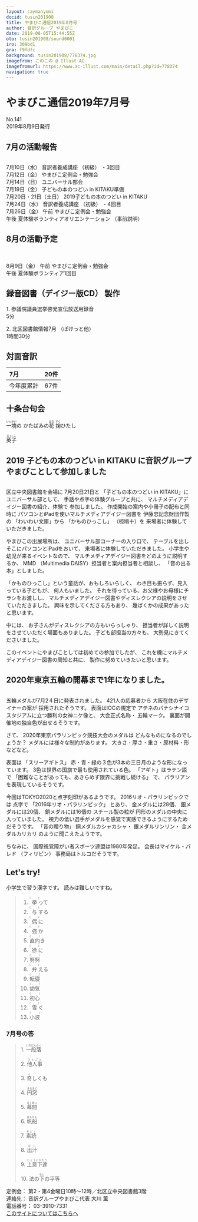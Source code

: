 ```yaml
---
layout: caymanyomi
docid: tusin201908
title: やまびこ通信2019年8月号
author: 音訳グループ やまびこ
date: 2019-08-05T15:44:55Z
oto: tusin201908/sound0001
iro: 309bd1
gra: f9fdfc
background: tusin201908/778374.jpg
imagefrom: このこの @ Illust AC
imagefromurl: https://www.ac-illust.com/main/detail.php?id=778374
navigation: true
---
```

   

# <span data-dur="4.048" data-begin="2.050" id="xmri_0001">やまびこ通信2019年7月号</span>

<span data-dur="2.597" data-begin="6.098" id="xmri_0002">No.141</span>  
<span data-dur="3.795" data-begin="8.695" id="xmri_0003">2019年8月9日発行</span>

## <span data-dur="2.707" data-begin="17.037" id="xmri_0006">7月の活動報告</span>

<img class="migi" src="media/tusin201908/cut1.png" alt="" />


<span data-dur="2.013" data-begin="19.744" id="xmri_0007">7月10日（水）</span>
<span data-dur="1.979" data-begin="21.757" id="xmri_0008">音訳者養成講座</span>
<span data-dur="1.038" data-begin="23.736" id="xmri_0009">（初級）</span>
<span data-dur="2.035" data-begin="24.774" id="xmri_000A">・3回目</span>  
<span data-dur="2.271" data-begin="26.809" id="xmri_000B">7月12日（金）</span>
<span data-dur="3.599" data-begin="29.080" id="xmri_000C">やまびこ定例会・勉強会</span>  
<span data-dur="2.3" data-begin="32.679" id="xmri_000D">7月14日（日）</span>
<span data-dur="2.626" data-begin="34.979" id="xmri_000E">ユニバーサル部会</span>  
<span data-dur="2.318" data-begin="37.605" id="xmri_000F">7月19日（金）</span>
<span data-dur="4.141" data-begin="39.923" id="xmri_0010">子どもの本のつどい in KITAKU準備</span>  
<span data-dur="3.391" data-begin="44.064" id="xmri_0011">7月20日・21日（土日）</span>
<span data-dur="4.709" data-begin="47.455" id="xmri_0012">2019子どもの本のつどい in KITAKU</span>  
<span data-dur="2.39" data-begin="52.164" id="xmri_0013">7月24日（水）</span>
<span data-dur="1.979" data-begin="54.554" id="xmri_0014">音訳者養成講座</span>
<span data-dur="1.038" data-begin="56.533" id="xmri_0015">（初級）</span>
<span data-dur="2.16" data-begin="57.571" id="xmri_0016">・4回目</span>  
<span data-dur="2.515" data-begin="59.731" id="xmri_0017">7月26日（金）</span>
<span data-dur="0.994" data-begin="62.246" id="xmri_0018">午前</span>
<span data-dur="3.6" data-begin="63.240" id="xmri_0019">やまびこ定例会・勉強会</span>  
<span data-dur="0.865" data-begin="66.840" id="xmri_001A">午後</span>
<span data-dur="3" data-begin="67.705" id="xmri_001B">夏体験ボランティアオリエンテーション</span>
<span data-dur="3.04" data-begin="70.705" id="xmri_001C">（事前説明）</span>

## <span data-dur="2.626" data-begin="73.745" id="xmri_001D">8月の活動予定</span>

<img class="migi" src="media/tusin201908/cut2.png" alt="" />
<img class="migi" src="media/tusin201908/cut3.png" alt="" />


<span data-dur="2.155" data-begin="76.371" id="xmri_001E">8月9日（金）</span>
<span data-dur="0.994" data-begin="78.526" id="xmri_001F">午前</span>
<span data-dur="3.599" data-begin="79.520" id="xmri_0020">やまびこ定例会・勉強会</span>  
<span data-dur="0.866" data-begin="83.119" id="xmri_0021">午後</span>
<span data-dur="3.937" data-begin="83.985" id="xmri_0022">夏体験ボランティア1回目</span>

## <span data-dur="3.853" data-begin="87.922" id="xmri_0023">録音図書（デイジー版CD） 製作</span>

<span data-dur="1.458" data-begin="91.775" id="xmri_0024"></span>
<span data-dur="0.806" data-begin="93.233" id="xmri_0025">1.</span>
<span data-dur="4.156" data-begin="94.039" id="xmri_0026">参議院議員選挙啓発宣伝放送用録音</span>  
<span data-dur="1.482" data-begin="98.195" id="xmri_0027">5分</span>

<span data-dur="0.696" data-begin="99.677" id="xmri_0028">2.</span>
<span data-dur="2.42" data-begin="100.373" id="xmri_0029">北区図書館情報7月</span>
<span data-dur="1.549" data-begin="102.793" id="xmri_002A">（ぽけっと他）</span>  
<span data-dur="3.457" data-begin="104.342" id="xmri_002B">1時間30分</span>

## <span data-dur="2.022" data-begin="107.799" id="xmri_002C">対面音訳</span>

<span data-dur="1.143" data-begin="109.821" id="xmri_002D">7月</span>|<span data-dur="2.01" data-begin="110.964" id="xmri_002E">20件</span>
|:---|---:|
<span data-dur="1.603" data-begin="112.974" id="xmri_002F">今年度累計</span>|<span data-dur="3.118" data-begin="114.577" id="xmri_0030">67件</span>

## <span data-dur="2.117" data-begin="117.695" id="xmri_0031">十条台句会</span>

<span data-dur="10.285" data-begin="119.812" id="xmri_0032"><ruby>一塊<rt>いっかい</rt></ruby>の
かたばみの<ruby>花<rt>はな</rt></ruby>
<ruby>掬<rt>すく</rt></ruby>ひたし</span>

<span data-dur="2.538" data-begin="130.097" id="xmri_0038" class="haigo"><ruby>英子<rt>えいこ</rt></ruby></span>

## <span data-dur="3.57" data-begin="132.635" id="xmri_0039">2019 子どもの本のつどい in KITAKU に</span><span data-dur="3.638" data-begin="136.205" id="xmri_003A">音訳グループやまびことして参加しました</span>

<img class="migi" src="media/tusin201908/cut4.png" alt="" />

<span data-dur="2.863" data-begin="139.843" id="xmri_003B">区立中央図書館を会場に</span>
<span data-dur="2.812" data-begin="142.706" id="xmri_003C">7月20日21日と</span>
<span data-dur="2.755" data-begin="145.518" id="xmri_003D">「子どもの本のつどい in KITAKU」に</span>
<span data-dur="1.866" data-begin="148.273" id="xmri_003E">ユニバーサル部として、</span>
<span data-dur="2.947" data-begin="150.139" id="xmri_003F">手話や点字の体験グループと共に、</span>
<span data-dur="3.436" data-begin="153.086" id="xmri_0040">マルチメディアデイジー図書の紹介、体験で</span>
<span data-dur="2.263" data-begin="156.522" id="xmri_0041">参加しました。</span>
<span data-dur="4.365" data-begin="158.785" id="xmri_0042">作成開始の案内や小冊子の配布と同時に</span>
<span data-dur="4.331" data-begin="163.150" id="xmri_0043">パソコンとiPadを使いマルチメディアデイジー図書を</span>
<span data-dur="2.789" data-begin="167.481" id="xmri_0044">伊藤忠記念財団作製の</span>
<span data-dur="1.668" data-begin="170.270" id="xmri_0045">「わいわい文庫」から</span>
<span data-dur="1.487" data-begin="171.938" id="xmri_0046">「かものひっこし」</span>
<span data-dur="1.49" data-begin="173.425" id="xmri_0047">（椋鳩十）を</span>
<span data-dur="4.067" data-begin="174.915" id="xmri_0048">来場者に体験していただきました。</span>

<span data-dur="2.133" data-begin="178.982" id="xmri_0049">やまびこの出展場所は、</span>
<span data-dur="2.59" data-begin="181.115" id="xmri_004A">ユニバーサル部コーナーの入り口で、</span>
<span data-dur="1.416" data-begin="183.705" id="xmri_004B">テーブルを出し</span>
<span data-dur="3.15" data-begin="185.121" id="xmri_004C">そこにパソコンとiPadをおいて、</span>
<span data-dur="3.567" data-begin="188.271" id="xmri_004D">来場者に体験していただきました。</span>
<span data-dur="2.95" data-begin="191.838" id="xmri_004E">小学生や幼児が来るイベントなので、</span>
<span data-dur="3.867" data-begin="194.788" id="xmri_004F">マルチメディアデイジー図書をどのように説明するか、</span>
<span data-dur="1.204" data-begin="198.655" id="xmri_0050">MMD</span>
<span data-dur="4.639" data-begin="199.859" id="xmri_0051">（Multimedia DAISY）担当者と案内担当者と相談し、</span>
<span data-dur="3.316" data-begin="204.498" id="xmri_0052">「音の出る本」としました。</span>

<span data-dur="3.327" data-begin="207.814" id="xmri_0053">「かものひっこし」という童話が、おもしろいらしく、</span>
<span data-dur="2.88" data-begin="211.141" id="xmri_0054">わき目も振らず、見入っている子どもが、</span>
<span data-dur="2.36" data-begin="214.021" id="xmri_0055">何人もいました。</span>
<span data-dur="4.481" data-begin="216.381" id="xmri_0056">それを待っている、お父様やお母様にチラシをお渡しし、</span>
<span data-dur="5.845" data-begin="220.862" id="xmri_0057">マルチメディアデイジー図書やディスレクシアの説明をさせていただきました。</span>
<span data-dur="2.618" data-begin="226.707" id="xmri_0058">興味を示してくださる方もあり、</span>
<span data-dur="4.211" data-begin="229.325" id="xmri_0059">幾ばくかの成果があったと思います。</span>

<span data-dur="1.137" data-begin="233.536" id="xmri_005A">中には、</span>
<span data-dur="3.494" data-begin="234.673" id="xmri_005B">お子さんがディスレクシアの方もいらっしゃり、</span>
<span data-dur="5.768" data-begin="238.167" id="xmri_005C">担当者が詳しく説明をさせていただく場面もありました。</span>
<span data-dur="2.317" data-begin="243.935" id="xmri_005D">子ども部担当の方々も、</span>
<span data-dur="3.88" data-begin="246.252" id="xmri_005E">大勢見にきてくださいました。</span>

<span data-dur="4.316" data-begin="250.132" id="xmri_005F">このイベントにやまびことしては初めての参加でしたが、</span>
<span data-dur="3.999" data-begin="254.448" id="xmri_0060">これを機にマルチメディアデイジー図書の周知と共に、</span>
<span data-dur="4.433" data-begin="258.447" id="xmri_0061">製作に努めていきたいと思います。</span>

## <span data-dur="5.792" data-begin="262.880" id="xmri_0062">2020年東京五輪の開幕まで1年になりました。</span>

<img class="migi" src="media/tusin201908/cut5.png" alt="" />


<span data-dur="4.831" data-begin="268.672" id="xmri_0063">五輪メダルが7月2４日に発表されました。</span>
<span data-dur="2.74" data-begin="273.503" id="xmri_0064">421人の応募者から</span>
<span data-dur="4.997" data-begin="276.243" id="xmri_0065">大阪在住のデザイナーの案が 採用されたそうです。</span>
<span data-dur="2.883" data-begin="281.240" id="xmri_0066">表面はIOCの規定で</span>
<span data-dur="4.93" data-begin="284.123" id="xmri_0067">アテネのパナシナイコスタジアムに立つ勝利の女神ニケ像と、</span>
<span data-dur="2.072" data-begin="289.053" id="xmri_0068">大会正式名称・</span>
<span data-dur="2.148" data-begin="291.125" id="xmri_0069">五輪マーク。</span>
<span data-dur="5.202" data-begin="293.273" id="xmri_006A">裏面が開催地の独自色が出せるそうです。</span>

<span data-dur="0.889" data-begin="298.475" id="xmri_006B">さて、</span>
<span data-dur="4.192" data-begin="299.364" id="xmri_006C">2020年東京パラリンピック競技大会のメダルは</span>
<span data-dur="3.534" data-begin="303.556" id="xmri_006D">どんなものになるのでしょうか？</span>
<span data-dur="4.258" data-begin="307.090" id="xmri_006E">メダルには様々な制約があります。</span>
<span data-dur="5.841" data-begin="311.348" id="xmri_006F">大きさ・厚さ・重さ・原材料・形などなど。</span>

<span data-dur="1.193" data-begin="317.189" id="xmri_0070">表面は</span>
<span data-dur="1.46" data-begin="318.382" id="xmri_0071">「スリーアギトス」</span>
<span data-dur="6.119" data-begin="319.842" id="xmri_0072">赤・青・緑の３色が3本の三日月のような形になっています。</span>
<span data-dur="5.409" data-begin="325.961" id="xmri_0073">3色は世界の国旗で最も使用されている色。</span>
<span data-dur="1.737" data-begin="331.370" id="xmri_0074">「アギト」はラテン語で</span>
<span data-dur="4.408" data-begin="333.107" id="xmri_0075">「困難なことがあっても、あきらめず限界に挑戦し続ける」</span>
<span data-dur="0.719" data-begin="337.515" id="xmri_0076">で、</span>
<span data-dur="3.905" data-begin="338.234" id="xmri_0077">パラリアンを表現しているそうです。</span>

<span data-dur="6.07" data-begin="342.139" id="xmri_0078">今回はTOKYO2020と点字刻印があるようです。</span>
<span data-dur="3.1" data-begin="348.209" id="xmri_0079">2016リオ・パラリンピックでは</span>
<span data-dur="1.026" data-begin="351.309" id="xmri_007A">点字で</span>
<span data-dur="2.989" data-begin="352.335" id="xmri_007B">「2016年リオ・パラリンピック」</span>
<span data-dur="0.886" data-begin="355.324" id="xmri_007C">とあり、</span>
<span data-dur="2.171" data-begin="356.210" id="xmri_007D">金メダルには28個、</span>
<span data-dur="1.94" data-begin="358.381" id="xmri_007E">銀メダルには20個、</span>
<span data-dur="2.117" data-begin="360.321" id="xmri_007F">銅メダルには16個の</span>
<span data-dur="1.855" data-begin="362.438" id="xmri_0080">スチール製の粒が</span>
<span data-dur="3.779" data-begin="364.293" id="xmri_0081">円形のメダルの中央に入っていました。</span>
<span data-dur="6.919" data-begin="368.072" id="xmri_0082">視力の低い選手がメダルを感覚で実感できるようにするためだそうです。</span>
<span data-dur="1.505" data-begin="374.991" id="xmri_0083">「音の贈り物」</span>
<span data-dur="1.884" data-begin="376.496" id="xmri_0084">銅メダルカシャカシャ・</span>
<span data-dur="1.852" data-begin="378.380" id="xmri_0085">銀メダルリンリン・</span>
<span data-dur="1.856" data-begin="380.232" id="xmri_0086">金メダルカリカリ</span>
<span data-dur="3.339" data-begin="382.088" id="xmri_0087">のように聞こえたようです。</span>

<span data-dur="1.079" data-begin="385.427" id="xmri_0088">ちなみに、</span>
<span data-dur="6.018" data-begin="386.506" id="xmri_0089">国際視覚障がい者スポーツ連盟は1980年発足。</span>
<span data-dur="2.292" data-begin="392.524" id="xmri_008A">会長はマイケル・パレド</span>
<span data-dur="1.084" data-begin="394.816" id="xmri_008B">（フィリピン）</span>
<span data-dur="4.277" data-begin="395.900" id="xmri_008C">事務局はトルコだそうです。</span>

## <span data-dur="1.901" data-begin="400.177" id="xmri_008D">Let's try!</span>

<span data-dur="3.248" data-begin="402.078" id="xmri_008E">小学生で習う漢字です。</span>
<span data-dur="4.145" data-begin="405.326" id="xmri_008F">読みは難しいですね。</span>
<span data-dur="3.934" data-begin="409.471" id="xmri_0090"></span>

<blockquote markdown="1"> 

1. <ruby>挙<rt>(　　　)</rt></ruby>って
2. <ruby>与<rt>(　　　)</rt></ruby>する
3. <ruby>偶<rt>(　　　)</rt></ruby>に
4. <ruby>強<rt>(　　　)</rt></ruby>か
5. <ruby>直向<rt>(　　　)</rt></ruby>き
6. <ruby>徐<rt>(　　　)</rt></ruby>に
7. <ruby>努努<rt>(　　　)</rt></ruby>
8. <ruby>弁<rt>(　　　)</rt></ruby>える
9. <ruby>転寝<rt>(　　　)</rt></ruby>
10. <ruby>幼気<rt>(　　　)</rt></ruby>
11. <ruby>初心<rt>(　　　)</rt></ruby>
12. <ruby>雪<rt>(　　　)</rt></ruby>ぐ
13. <ruby>小波<rt>(　　　)</rt></ruby>

</blockquote>

### <span data-dur="2.307" data-begin="413.405" id="xmri_0091">7月号の答</span>

<blockquote markdown="1"> 

<span data-dur="0.806" data-begin="415.712" id="xmri_0092">1.</span>
<span data-dur="1.822" data-begin="416.518" id="xmri_0093"><ruby>一段落<rt>いちだんらく</rt></ruby></span>

<span data-dur="0.696" data-begin="418.340" id="xmri_0094">2.</span>
<span data-dur="1.628" data-begin="419.036" id="xmri_0095"><ruby>他人事<rt>ひとごと</rt></ruby></span>

<span data-dur="0.797" data-begin="420.664" id="xmri_0096">3.</span>
<span data-dur="1.596" data-begin="421.461" id="xmri_0097"><ruby>奇<rt>く</rt></ruby>しくも</span>

<span data-dur="0.774" data-begin="423.057" id="xmri_0098">4.</span>
<span data-dur="1.565" data-begin="423.831" id="xmri_0099"><ruby>円窓<rt>まるまど</rt></ruby></span>

<span data-dur="0.711" data-begin="425.396" id="xmri_009A">5.</span>
<span data-dur="1.656" data-begin="426.107" id="xmri_009B"><ruby>幕間<rt>まくあい</rt></ruby></span>

<span data-dur="0.871" data-begin="427.763" id="xmri_009C">6.</span>
<span data-dur="1.56" data-begin="428.634" id="xmri_009D"><ruby>帆船<rt>はんせん</rt></ruby></span>

<span data-dur="0.8" data-begin="430.194" id="xmri_009E">7.</span>
<span data-dur="1.521" data-begin="430.994" id="xmri_009F"><ruby>素読<rt>そどく</rt></ruby></span>

<span data-dur="0.833" data-begin="432.515" id="xmri_00A0">8.</span>
<span data-dur="1.41" data-begin="433.348" id="xmri_00A1"><ruby>出汁<rt>だし</rt></ruby></span>

<span data-dur="0.777" data-begin="434.758" id="xmri_00A2">9.</span>
<span data-dur="1.854" data-begin="435.535" id="xmri_00A3"><ruby>上意下達<rt>じょういかたつ</rt></ruby></span>

<span data-dur="0.795" data-begin="437.389" id="xmri_00A4">10.</span>
<span data-dur="3.363" data-begin="438.184" id="xmri_00A5">法の<ruby>下<rt>もと</rt></ruby>の平等</span>

</blockquote>

<span data-dur="1.239" data-begin="441.547" id="xmri_00A6">定例会：</span>
<span data-dur="5.972" data-begin="442.786" id="xmri_00A7">第2・第4金曜日10時～12時／北区立中央図書館3階</span>  
<span data-dur="1.297" data-begin="448.758" id="xmri_00A8">連絡先：</span>
<span data-dur="4.029" data-begin="450.055" id="xmri_00A9">音訳グループやまびこ代表 大川 薫</span>  
<span data-dur="1.492" data-begin="454.084" id="xmri_00AA">電話番号：</span>
<span data-dur="3.701" data-begin="455.576" id="xmri_00AB">03-3910-7331</span>  
<span data-dur="2.379" data-begin="459.277" id="xmri_00AC"><a href="mailto:ymbk2016ml@gmail.com?Subject=やまびこウェブサイトについて" data-dur="2.196" data-begin="461.656" id="xmri_00AD">このサイトについてはこちらへ</a></span>
<span data-dur="5.947" data-begin="463.852" id="xmri_00AE"></span>

 <span data-dur="1.15" data-begin="469.799" id="xmri_00AF"></span>

